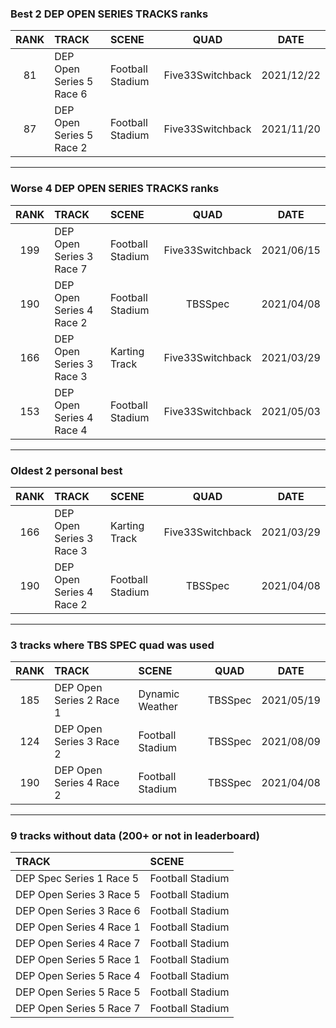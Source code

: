 ### Best 2 DEP OPEN SERIES TRACKS ranks
|RANK|TRACK|SCENE|QUAD|DATE|
|:---:|:---|:---|:---:|:---:|
|81|DEP Open Series 5 Race 6|Football Stadium|Five33Switchback|2021/12/22|
|87|DEP Open Series 5 Race 2|Football Stadium|Five33Switchback|2021/11/20|
---
### Worse 4 DEP OPEN SERIES TRACKS ranks
|RANK|TRACK|SCENE|QUAD|DATE|
|:---:|:---|:---|:---:|:---:|
|199|DEP Open Series 3 Race 7|Football Stadium|Five33Switchback|2021/06/15|
|190|DEP Open Series 4 Race 2|Football Stadium|TBSSpec|2021/04/08|
|166|DEP Open Series 3 Race 3|Karting Track|Five33Switchback|2021/03/29|
|153|DEP Open Series 4 Race 4|Football Stadium|Five33Switchback|2021/05/03|
---
### Oldest 2 personal best
|RANK|TRACK|SCENE|QUAD|DATE|
|:---:|:---|:---|:---:|:---:|
|166|DEP Open Series 3 Race 3|Karting Track|Five33Switchback|2021/03/29|
|190|DEP Open Series 4 Race 2|Football Stadium|TBSSpec|2021/04/08|
---
### 3 tracks where TBS SPEC quad was used
|RANK|TRACK|SCENE|QUAD|DATE|
|:---:|:---|:---|:---:|:---:|
|185|DEP Open Series 2 Race 1|Dynamic Weather|TBSSpec|2021/05/19|
|124|DEP Open Series 3 Race 2|Football Stadium|TBSSpec|2021/08/09|
|190|DEP Open Series 4 Race 2|Football Stadium|TBSSpec|2021/04/08|
---
### 9 tracks without data (200+ or not in leaderboard)
|TRACK|SCENE|
|:---|:---|
|DEP Spec Series 1 Race 5|Football Stadium|
|DEP Open Series 3 Race 5|Football Stadium|
|DEP Open Series 3 Race 6|Football Stadium|
|DEP Open Series 4 Race 1|Football Stadium|
|DEP Open Series 4 Race 7|Football Stadium|
|DEP Open Series 5 Race 1|Football Stadium|
|DEP Open Series 5 Race 4|Football Stadium|
|DEP Open Series 5 Race 5|Football Stadium|
|DEP Open Series 5 Race 7|Football Stadium|
